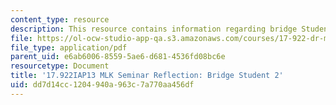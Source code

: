 ```yaml
---
content_type: resource
description: This resource contains information regarding bridge Student 2.
file: https://ol-ocw-studio-app-qa.s3.amazonaws.com/courses/17-922-dr-martin-luther-king-jr-iap-design-seminar-january-iap-2013/dd7d14cc1204940a963c7a770aa456df_MIT17_922IAP13_RefPapr4B.pdf
file_type: application/pdf
parent_uid: e6ab6006-8559-5ae6-d681-4536fd08bc6e
resourcetype: Document
title: '17.922IAP13 MLK Seminar Reflection: Bridge Student 2'
uid: dd7d14cc-1204-940a-963c-7a770aa456df
---
```

